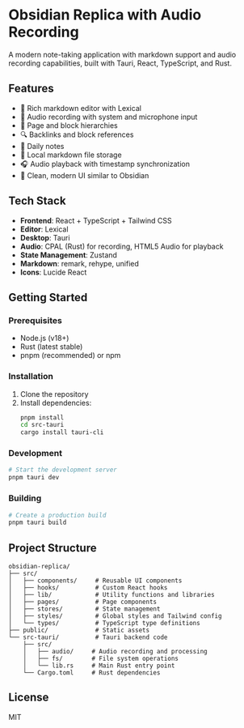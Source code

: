 # Obsidian Replica with Audio Recording

A modern note-taking application with markdown support and audio recording capabilities, built with Tauri, React, TypeScript, and Rust.

## Features

- 📝 Rich markdown editor with Lexical
- 🎤 Audio recording with system and microphone input
- 🔗 Page and block hierarchies
- 🔍 Backlinks and block references
- 📅 Daily notes
- 💾 Local markdown file storage
- 🎧 Audio playback with timestamp synchronization
- 🎨 Clean, modern UI similar to Obsidian

## Tech Stack

- **Frontend**: React + TypeScript + Tailwind CSS
- **Editor**: Lexical
- **Desktop**: Tauri
- **Audio**: CPAL (Rust) for recording, HTML5 Audio for playback
- **State Management**: Zustand
- **Markdown**: remark, rehype, unified
- **Icons**: Lucide React

## Getting Started

### Prerequisites

- Node.js (v18+)
- Rust (latest stable)
- pnpm (recommended) or npm

### Installation

1. Clone the repository
2. Install dependencies:
   ```bash
   pnpm install
   cd src-tauri
   cargo install tauri-cli
   ```

### Development

```bash
# Start the development server
pnpm tauri dev
```

### Building

```bash
# Create a production build
pnpm tauri build
```

## Project Structure

```
obsidian-replica/
├── src/
│   ├── components/     # Reusable UI components
│   ├── hooks/          # Custom React hooks
│   ├── lib/            # Utility functions and libraries
│   ├── pages/          # Page components
│   ├── stores/         # State management
│   ├── styles/         # Global styles and Tailwind config
│   └── types/          # TypeScript type definitions
├── public/             # Static assets
└── src-tauri/          # Tauri backend code
    ├── src/
    │   ├── audio/     # Audio recording and processing
    │   ├── fs/        # File system operations
    │   └── lib.rs     # Main Rust entry point
    └── Cargo.toml     # Rust dependencies
```

## License

MIT
